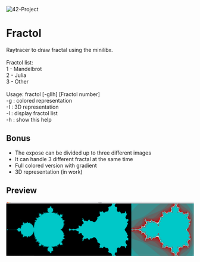 ![42-Project](https://dl.dropboxusercontent.com/u/59532932/48-cole204220logo.png)
# Fractol
Raytracer to draw fractal using the minilibx.<br>
<br>
Fractol list:<br>
	1 - Mandelbrot<br>
	2 - Julia<br>
	3 - Other<br>
<br>
Usage: fractol [-gIlh] [Fractol number]<br>
	-g : colored representation<br>
	-I : 3D representation<br>
	-l : display fractol list<br>
	-h : show this help<br>

## Bonus

* The expose can be divided up to three different images
* It can handle 3 different fractal at the same time
* Full colored version with gradient
* 3D representation (in work)


## Preview
![Preview](/preview-fractol.jpg)
